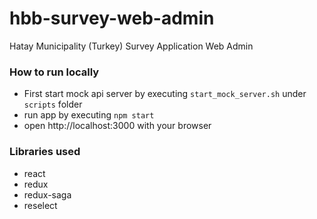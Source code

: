 # hbb-survey-web-admin
Hatay Municipality (Turkey) Survey Application Web Admin

### How to run locally
* First start mock api server by executing `start_mock_server.sh` under `scripts` folder
* run app by executing `npm start`
* open http://localhost:3000 with your browser

### Libraries used
* react
* redux
* redux-saga
* reselect